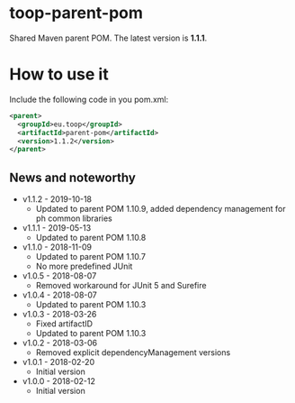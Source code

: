 # toop-parent-pom

Shared Maven parent POM.
The latest version is **1.1.1**.

# How to use it
Include the following code in you pom.xml:

```xml
<parent>
  <groupId>eu.toop</groupId>
  <artifactId>parent-pom</artifactId>
  <version>1.1.2</version>
</parent>
```

## News and noteworthy


* v1.1.2 - 2019-10-18
    * Updated to parent POM 1.10.9, added dependency management for ph common libraries
* v1.1.1 - 2019-05-13
    * Updated to parent POM 1.10.8
* v1.1.0 - 2018-11-09
    * Updated to parent POM 1.10.7
    * No more predefined JUnit
* v1.0.5 - 2018-08-07
    * Removed workaround for JUnit 5 and Surefire
* v1.0.4 - 2018-08-07
    * Updated to parent POM 1.10.3
* v1.0.3 - 2018-03-26
    * Fixed artifactID
    * Updated to parent POM 1.10.3
* v1.0.2 - 2018-03-06
    * Removed explicit dependencyManagement versions
* v1.0.1 - 2018-02-20
    * Initial version
* v1.0.0 - 2018-02-12
    * Initial version
 
